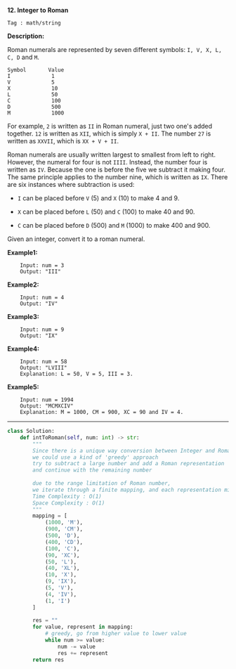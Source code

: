 **12. Integer to Roman**

```Tag : math/string```

**Description:**

Roman numerals are represented by seven different symbols: ```I, V, X, L, C, D``` and ```M```.

	Symbol       Value
	I             1
	V             5
	X             10
	L             50
	C             100
	D             500
	M             1000

For example, ```2``` is written as ```II``` in Roman numeral, just two one's added together. ```12``` is written as ```XII```, which is simply ```X + II```. The number ```27``` is written as ```XXVII```, which is ```XX + V + II```.

Roman numerals are usually written largest to smallest from left to right. However, the numeral for four is not ```IIII```. Instead, the number four is written as ```IV```. Because the one is before the five we subtract it making four. The same principle applies to the number nine, which is written as ```IX```. There are six instances where subtraction is used:

+ ```I``` can be placed before ```V``` (5) and ```X``` (10) to make 4 and 9. 

+ ```X``` can be placed before ```L``` (50) and ```C``` (100) to make 40 and 90. 

+ ```C``` can be placed before ```D``` (500) and ```M``` (1000) to make 400 and 900.

Given an integer, convert it to a roman numeral.

**Example1:**

		Input: num = 3
		Output: "III"

**Example2:**

		Input: num = 4
		Output: "IV"

**Example3:**

		Input: num = 9
		Output: "IX"

**Example4:**

		Input: num = 58
		Output: "LVIII"
		Explanation: L = 50, V = 5, III = 3.

**Example5:**

		Input: num = 1994
		Output: "MCMXCIV"
		Explanation: M = 1000, CM = 900, XC = 90 and IV = 4.


-----------

```python
class Solution:
    def intToRoman(self, num: int) -> str:
        """
        Since there is a unique way conversion between Integer and Roman representation
        we could use a kind of 'greedy' approach
        try to subtract a large number and add a Roman representation
        and continue with the remaining number
        
        due to the range limitation of Roman number, 
        we iterate through a finite mapping, and each representation might occur at most 3 times
        Time Complexity : O(1)
        Space Complexity : O(1)
        """
        mapping = [
            (1000, 'M'),
            (900, 'CM'),
            (500, 'D'),
            (400, 'CD'),
            (100, 'C'),
            (90, 'XC'),
            (50, 'L'),
            (40, 'XL'),
            (10, 'X'),
            (9, 'IX'),
            (5, 'V'),
            (4, 'IV'),
            (1, 'I')
        ]
        
        res = ""
        for value, represent in mapping:
            # greedy, go from higher value to lower value
            while num >= value:
                num -= value
                res += represent
        return res
```
